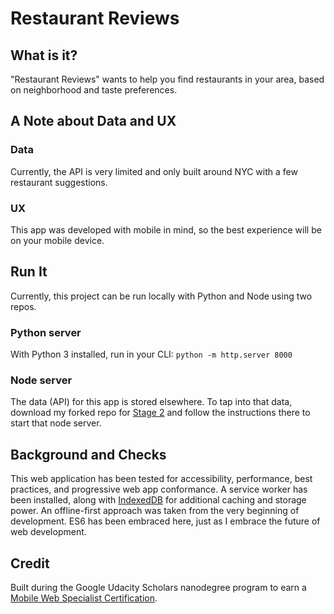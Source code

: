 # Restaurant Reviews

## What is it?

"Restaurant Reviews" wants to help you find restaurants in your area, based on neighborhood and taste preferences.

## A Note about Data and UX

### Data

Currently, the API is very limited and only built around NYC with a few restaurant suggestions.

### UX

This app was developed with mobile in mind, so the best experience will be on your mobile device.

## Run It

Currently, this project can be run locally with Python and Node using two repos.

### Python server

With Python 3 installed, run in your CLI:
`python -m http.server 8000`

### Node server

The data (API) for this app is stored elsewhere. To tap into that data, download my forked repo for [Stage 2](https://github.com/digilou/mws-restaurant-stage-2) and follow the instructions there to start that node server.

## Background and Checks

This web application has been tested for accessibility, performance, best practices, and progressive web app conformance. A service worker has been installed, along with [IndexedDB](https://github.com/jakearchibald/idb) for additional caching and storage power. An offline-first approach was taken from the very beginning of development. ES6 has been embraced here, just as I embrace the future of web development.

## Credit

Built during the Google Udacity Scholars nanodegree program to earn a [Mobile Web Specialist Certification](https://www.udacity.com/course/mobile-web-specialist-nanodegree--nd024).
